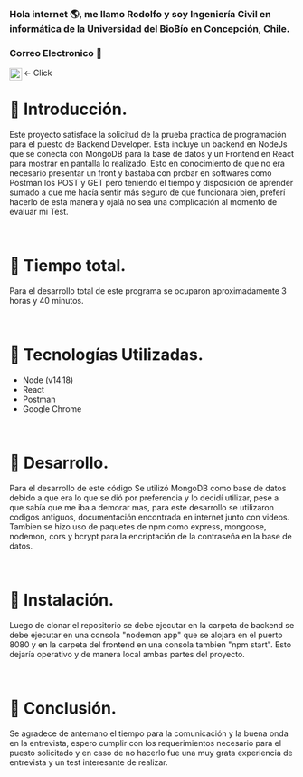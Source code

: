 ### Hola internet :earth_americas:, me llamo Rodolfo y soy Ingeniería Civil en informática de la Universidad del BioBío en Concepción, Chile.


### Correo Electronico :leaves:
 <- Click [<img align="left" alt="rcuevaspantoja | Gmail" width="22px" src="https://cdn.jsdelivr.net/npm/simple-icons@3.5.0/icons/gmail.svg" />][Gmail]
<br />

# :bookmark_tabs: Introducción.

Este proyecto satisface la solicitud de la prueba practica de programación para el puesto de Backend Developer. Esta incluye un backend en NodeJs que se conecta con MongoDB para la base de datos y un Frontend en React para mostrar en pantalla lo realizado. Esto en conocimiento de que no era necesario presentar un front y bastaba con probar en softwares como Postman los POST y GET pero teniendo el tiempo y disposición de aprender sumado a que me hacía sentir más seguro de que funcionara bien, preferí hacerlo de esta manera y ojalá no sea una complicación al momento de evaluar mi Test.

<br />

# :bookmark_tabs: Tiempo total.

Para el desarrollo total de este programa se ocuparon aproximadamente 3 horas y 40 minutos.

<br />

# :bookmark_tabs: Tecnologías Utilizadas.

 - Node (v14.18)
 - React
 - Postman
 - Google Chrome

<br />

# :bookmark_tabs: Desarrollo.

Para el desarrollo de este código Se utilizó MongoDB como base de datos debido a que era lo que se dió por preferencia y lo decidí utilizar, pese a que sabía que me iba a demorar mas, para este desarrollo se utilizaron codigos antiguos, documentación encontrada en internet junto con videos. Tambien se hizo uso de paquetes de npm como express, mongoose, nodemon, cors y bcrypt para la encriptación de la contraseña en la base de datos.

<br />

# :bookmark_tabs: Instalación.

Luego de clonar el repositorio se debe ejecutar en la carpeta de backend se debe ejecutar en una consola "nodemon app" que se alojara en el puerto 8080 y en la carpeta del frontend en una consola tambien "npm start". Esto dejaría operativo y de manera local ambas partes del proyecto.

<br />

# :bookmark_tabs: Conclusión.

Se agradece de antemano el tiempo para la comunicación y la buena onda en la entrevista, espero cumplir con los requerimientos necesario para el puesto solicitado y en caso de no hacerlo fue una muy grata experiencia de entrevista y un test interesante de realizar.


[Gmail]: mailto:rcuevaspantoja@gmail.com

